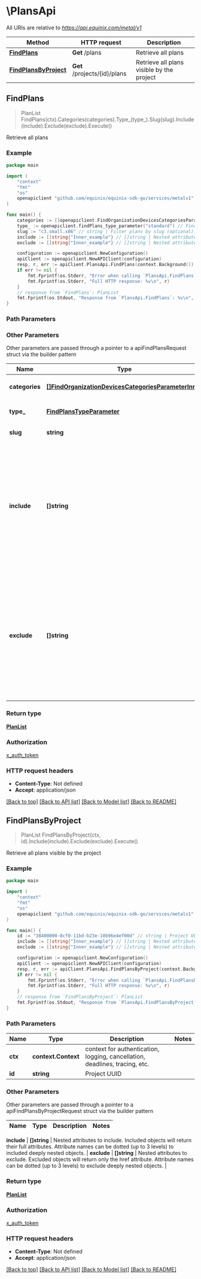 # \PlansApi

All URIs are relative to *https://api.equinix.com/metal/v1*

Method | HTTP request | Description
------------- | ------------- | -------------
[**FindPlans**](PlansApi.md#FindPlans) | **Get** /plans | Retrieve all plans
[**FindPlansByProject**](PlansApi.md#FindPlansByProject) | **Get** /projects/{id}/plans | Retrieve all plans visible by the project



## FindPlans

> PlanList FindPlans(ctx).Categories(categories).Type_(type_).Slug(slug).Include(include).Exclude(exclude).Execute()

Retrieve all plans



### Example

```go
package main

import (
    "context"
    "fmt"
    "os"
    openapiclient "github.com/equinix/equinix-sdk-go/services/metalv1"
)

func main() {
    categories := []openapiclient.FindOrganizationDevicesCategoriesParameterInner{openapiclient.findOrganizationDevices_categories_parameter_inner("compute")} // []FindOrganizationDevicesCategoriesParameterInner | Filter plans by its category (optional)
    type_ := openapiclient.findPlans_type_parameter("standard") // FindPlansTypeParameter | Filter plans by its plan type (optional)
    slug := "c3.small.x86" // string | Filter plans by slug (optional)
    include := []string{"Inner_example"} // []string | Nested attributes to include. Included objects will return their full attributes. Attribute names can be dotted (up to 3 levels) to included deeply nested objects. (optional)
    exclude := []string{"Inner_example"} // []string | Nested attributes to exclude. Excluded objects will return only the href attribute. Attribute names can be dotted (up to 3 levels) to exclude deeply nested objects. (optional)

    configuration := openapiclient.NewConfiguration()
    apiClient := openapiclient.NewAPIClient(configuration)
    resp, r, err := apiClient.PlansApi.FindPlans(context.Background()).Categories(categories).Type_(type_).Slug(slug).Include(include).Exclude(exclude).Execute()
    if err != nil {
        fmt.Fprintf(os.Stderr, "Error when calling `PlansApi.FindPlans``: %v\n", err)
        fmt.Fprintf(os.Stderr, "Full HTTP response: %v\n", r)
    }
    // response from `FindPlans`: PlanList
    fmt.Fprintf(os.Stdout, "Response from `PlansApi.FindPlans`: %v\n", resp)
}
```

### Path Parameters



### Other Parameters

Other parameters are passed through a pointer to a apiFindPlansRequest struct via the builder pattern


Name | Type | Description  | Notes
------------- | ------------- | ------------- | -------------
 **categories** | [**[]FindOrganizationDevicesCategoriesParameterInner**](FindOrganizationDevicesCategoriesParameterInner.md) | Filter plans by its category | 
 **type_** | [**FindPlansTypeParameter**](FindPlansTypeParameter.md) | Filter plans by its plan type | 
 **slug** | **string** | Filter plans by slug | 
 **include** | **[]string** | Nested attributes to include. Included objects will return their full attributes. Attribute names can be dotted (up to 3 levels) to included deeply nested objects. | 
 **exclude** | **[]string** | Nested attributes to exclude. Excluded objects will return only the href attribute. Attribute names can be dotted (up to 3 levels) to exclude deeply nested objects. | 

### Return type

[**PlanList**](PlanList.md)

### Authorization

[x_auth_token](../README.md#x_auth_token)

### HTTP request headers

- **Content-Type**: Not defined
- **Accept**: application/json

[[Back to top]](#) [[Back to API list]](../README.md#documentation-for-api-endpoints)
[[Back to Model list]](../README.md#documentation-for-models)
[[Back to README]](../README.md)


## FindPlansByProject

> PlanList FindPlansByProject(ctx, id).Include(include).Exclude(exclude).Execute()

Retrieve all plans visible by the project



### Example

```go
package main

import (
    "context"
    "fmt"
    "os"
    openapiclient "github.com/equinix/equinix-sdk-go/services/metalv1"
)

func main() {
    id := "38400000-8cf0-11bd-b23e-10b96e4ef00d" // string | Project UUID
    include := []string{"Inner_example"} // []string | Nested attributes to include. Included objects will return their full attributes. Attribute names can be dotted (up to 3 levels) to included deeply nested objects. (optional)
    exclude := []string{"Inner_example"} // []string | Nested attributes to exclude. Excluded objects will return only the href attribute. Attribute names can be dotted (up to 3 levels) to exclude deeply nested objects. (optional)

    configuration := openapiclient.NewConfiguration()
    apiClient := openapiclient.NewAPIClient(configuration)
    resp, r, err := apiClient.PlansApi.FindPlansByProject(context.Background(), id).Include(include).Exclude(exclude).Execute()
    if err != nil {
        fmt.Fprintf(os.Stderr, "Error when calling `PlansApi.FindPlansByProject``: %v\n", err)
        fmt.Fprintf(os.Stderr, "Full HTTP response: %v\n", r)
    }
    // response from `FindPlansByProject`: PlanList
    fmt.Fprintf(os.Stdout, "Response from `PlansApi.FindPlansByProject`: %v\n", resp)
}
```

### Path Parameters


Name | Type | Description  | Notes
------------- | ------------- | ------------- | -------------
**ctx** | **context.Context** | context for authentication, logging, cancellation, deadlines, tracing, etc.
**id** | **string** | Project UUID | 

### Other Parameters

Other parameters are passed through a pointer to a apiFindPlansByProjectRequest struct via the builder pattern


Name | Type | Description  | Notes
------------- | ------------- | ------------- | -------------

 **include** | **[]string** | Nested attributes to include. Included objects will return their full attributes. Attribute names can be dotted (up to 3 levels) to included deeply nested objects. | 
 **exclude** | **[]string** | Nested attributes to exclude. Excluded objects will return only the href attribute. Attribute names can be dotted (up to 3 levels) to exclude deeply nested objects. | 

### Return type

[**PlanList**](PlanList.md)

### Authorization

[x_auth_token](../README.md#x_auth_token)

### HTTP request headers

- **Content-Type**: Not defined
- **Accept**: application/json

[[Back to top]](#) [[Back to API list]](../README.md#documentation-for-api-endpoints)
[[Back to Model list]](../README.md#documentation-for-models)
[[Back to README]](../README.md)

